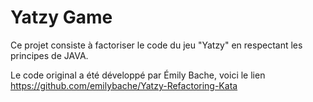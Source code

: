 # Yatzy Game
Ce projet consiste à factoriser le code du jeu "Yatzy" en respectant les principes de JAVA.

Le code original a été développé par Émily Bache, voici le lien
https://github.com/emilybache/Yatzy-Refactoring-Kata

